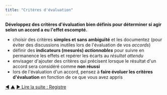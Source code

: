 ```yaml
---
title: "Critères d'évaluation"
---
```



<strong>Développez des critères d'évaluation bien définis pour déterminer si agir selon un accord a eu l'effet escompté.</strong>

- choisir des critères **simples et sans ambiguïté** et les documentez (pour éviter des discussions inutiles lors de l'évaluation de vos <dfn data-info="Accord: Une ligne directrice, un processus ou protocole établi de le but de guider le flux de valeur.">accords</dfn>)
- définir des **indicateurs (mesurés) <dfn data-info="Indicateur (mesuré): Une mesure quantifiable utilisée pour suivre et évaluer les progrès, évaluer les résultats et déterminer le succès">actionnables</dfn>** pour suivre en permanence les effets et repérer les écarts au <dfn data-info="Résultat attendu: Le résultat escompté d'un accord, d'une action, d'un projet ou d'une stratégie.">résultat attendu</dfn>
- envisager d'ajouter des critères qui précisent lorsque le résultat d'un accord sera considéré comme **non réussi**
- lors de l'évaluation d'un accord, pensez à **faire évoluer les critères d'évaluation** en fonction de ce que vous avez appris

<div class="bottom-nav">
<a href="describe-deliverables.html" title="Retour à : Décrire les livrables">◀</a> <a href="defining-agreements.html" title="Remonter: Élaborer des accords">▲</a> <a href="logbook.html" title="">▶ Lire la suite : Registre</a>
</div>


<script type="text/javascript">
Mousetrap.bind('g n', function() {
    window.location.href = 'logbook.html';
    return false;
});
</script>

